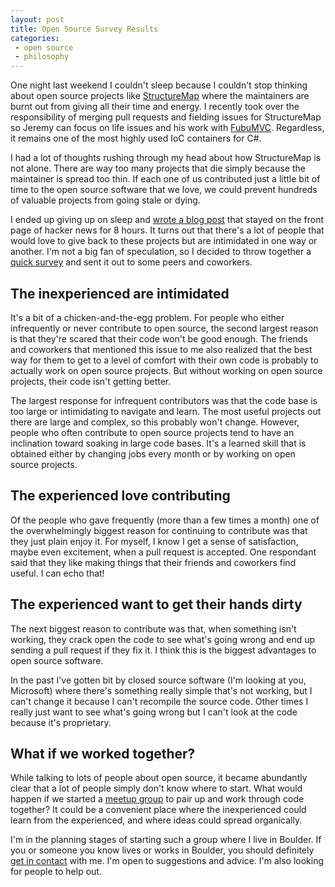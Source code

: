 ```yaml
---
layout: post
title: Open Source Survey Results
categories:
 - open source
 - philosophy
---
```


One night last weekend I couldn't sleep because I couldn't stop thinking about open source projects like
[StructureMap][1] where the maintainers are burnt out from giving all their time and energy. I recently
took over the responsibility of merging pull requests and fielding issues for StructureMap so Jeremy can
focus on life issues and his work with [FubuMVC][2]. Regardless, it remains one of the most highly used
IoC containers for C#.

I had a lot of thoughts rushing through my head about how StructureMap is not alone. There are way too many
projects that die simply because the maintainer is spread too thin. If each one of us contributed just a 
little bit of time to the open source software that we love, we could prevent hundreds of valuable projects
from going stale or dying. 

I ended up giving up on sleep and [wrote a blog post][3] that stayed on the front page of hacker news for 
8 hours. It turns out that there's a lot of people that would love to give back to these projects but are
intimidated in one way or another. I'm not a big fan of speculation, so I decided to throw together a [quick
survey][4] and sent it out to some peers and coworkers.

<div id="chart1"><!-- first chart goes here --></div>

The inexperienced are intimidated
---------------------------------

It's a bit of a chicken-and-the-egg problem. For people who either infrequently or never contribute
to open source, the second largest reason is that they're scared that their code won't be good enough. The
friends and coworkers that mentioned this issue to me also realized that the best way for them to get to a
level of comfort with their own code is probably to actually work on open source projects. But without working
on open source projects, their code isn't getting better.

The largest response for infrequent contributors was that the code base is too large or intimidating to 
navigate and learn. The most useful projects out there are large and complex, so this probably won't change.
However, people who often contribute to open source projects tend to have an inclination toward soaking in
large code bases. It's a learned skill that is obtained either by changing jobs every month or by working on
open source projects.

The experienced love contributing
---------------------------------

Of the people who gave frequently (more than a few times a month) one of the overwhelmingly biggest reason 
for continuing to contribute was that they just plain enjoy it. For myself, I know I get a sense of
satisfaction, maybe even excitement, when a pull request is accepted. One respondant said that they like
making things that their friends and coworkers find useful. I can echo that! 

<div id="chart2"><!-- first chart goes here --></div>

The experienced want to get their hands dirty
---------------------------------------------

The next biggest reason to contribute was that, when something isn't working, they crack open the code to
see what's going wrong and end up sending a pull request if they fix it. I think this is the biggest 
advantages to open source software. 

In the past I've gotten bit by closed source software (I'm looking at you,
Microsoft) where there's something really simple that's not working, but I can't change it because I can't
recompile the source code. Other times I really just want to see what's going wrong but I can't look at the 
code because it's proprietary.

What if we worked together?
---------------------------

While talking to lots of people about open source, it became abundantly clear that a lot of people simply
don't know where to start. What would happen if we started a [meetup group][5] to pair up and work through
code together? It could be a convenient place where the inexperienced could learn from the experienced,
and where ideas could spread organically.

I'm in the planning stages of starting such a group where I live in Boulder. If you or someone you know
lives or works in Boulder, you should definitely [get in contact][6] with me. I'm open to suggestions and
advice. I'm also looking for people to help out.


 [1]: http://stackoverflow.com/a/8785437/503826
 [2]: http://mvc.fubu-project.org/
 [3]: /blog/2012/04/22/why-open-source-is-worth-your-time/
 [4]: http://www.zoomerang.com/Survey/WEB22FJY9L3RZ3
 [5]: http://lists.openhatch.org/pipermail/events/2012-April/000304.html
 [6]: /contact/

<script type="text/javascript" src="/public/raphael-min.js"> </script>
<script type="text/javascript" src="/public/g.raphael-min.js"> </script>
<script type="text/javascript" src="/public/g.bar-min.js"> </script>
<script type="text/javascript" src="/public/backbone-min.js"> </script>
<script type="text/javascript" src="/blog/open-source-charts.js"> </script>
<script type="text/javascript" src="/blog/open-source-results.json"> </script>
